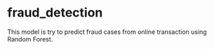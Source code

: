 # fraud_detection
This model is try to predict fraud cases from online transaction using Random Forest.
